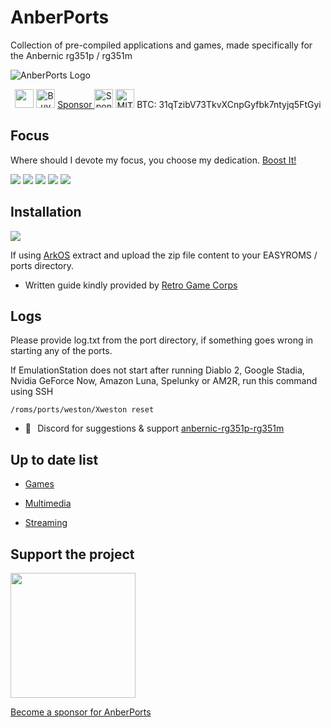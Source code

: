 # AnberPorts
Collection of pre-compiled applications and games, made specifically for the Anbernic rg351p / rg351m

![AnberPorts Logo](logo_AnberPorts_header.png)

<p align="center">
  <a href="https://www.paypal.me/krishenriksendk"><img src="https://www.paypalobjects.com/en_GB/i/btn/btn_donate_SM.gif" height="30" /></a>
  <a href="https://www.paypal.me/krishenriksendk" target="_blank"><img src="https://www.buymeacoffee.com/assets/img/custom_images/orange_img.png" height="30" alt="Buy Me A Coffee"></a>
  <a href="https://github.com/sponsors/krishenriksen" target="_blank">Sponsor <img src="https://raw.githubusercontent.com/krishenriksen/AnberPorts/master/sponsor.png" height="30" alt="Sponser"></a>
  <a href="https://github.com/krishenriksen/AnberPorts/blob/master/LICENSE.md" target="_blank"><img src="https://camo.githubusercontent.com/78f47a09877ba9d28da1887a93e5c3bc2efb309c1e910eb21135becd2998238a/68747470733a2f2f696d672e736869656c64732e696f2f62616467652f4c6963656e73652d4d49542d79656c6c6f772e737667" height="30" alt="MIT License"></a>
  <a>BTC: 31qTzibV73TkvXCnpGyfbk7ntyjq5FtGyi</a>
</p>

## Focus

Where should I devote my focus, you choose my dedication. [Boost It!](https://github.com/sponsors/krishenriksen)

[![](https://api.gh-polls.com/poll/01EZ88J66N0PMV02VC77PSX7TC/Half-Life%3A%20Blue%20Shift)](https://api.gh-polls.com/poll/01EZ88J66N0PMV02VC77PSX7TC/Half-Life%3A%20Blue%20Shift/vote) 
[![](https://api.gh-polls.com/poll/01EZ88J66N0PMV02VC77PSX7TC/Spelunky)](https://api.gh-polls.com/poll/01EZ88J66N0PMV02VC77PSX7TC/Spelunky/vote)
[![](https://api.gh-polls.com/poll/01EZ88J66N0PMV02VC77PSX7TC/AM2R)](https://api.gh-polls.com/poll/01EZ88J66N0PMV02VC77PSX7TC/AM2R/vote)
[![](https://api.gh-polls.com/poll/01EZ88J66N0PMV02VC77PSX7TC/Diablo%202)](https://api.gh-polls.com/poll/01EZ88J66N0PMV02VC77PSX7TC/Diablo%202/vote)
[![](https://api.gh-polls.com/poll/01EZ88J66N0PMV02VC77PSX7TC/Other)](https://api.gh-polls.com/poll/01EZ88J66N0PMV02VC77PSX7TC/Other/vote)

## Installation

[![](download.png)](https://github.com/krishenriksen/AnberPorts/releases/download/1.0.0/AnberPorts.zip)

If using [ArkOS](https://github.com/christianhaitian/arkos) extract and upload the zip file content to your EASYROMS / ports directory.

-   Written guide kindly provided by [Retro Game Corps](https://retrogamecorps.com/2021/02/10/anberports-for-rg351-devices-diablo-ii-moonlight-stadia-and-more/)

## Logs

Please provide log.txt from the port directory, if something goes wrong in starting any of the ports.

If EmulationStation does not start after running Diablo 2, Google Stadia, Nvidia GeForce Now, Amazon Luna, Spelunky or AM2R, run this command using SSH

```
/roms/ports/weston/Xweston reset
```

-   👾⠀Discord for suggestions & support [anbernic-rg351p-rg351m](https://discord.gg/p4uRmCd)

## Up to date list

-   [Games](https://github.com/krishenriksen/AnberPorts/tree/master/AnberPorts/scripts/games)

-   [Multimedia](https://github.com/krishenriksen/AnberPorts/tree/master/AnberPorts/scripts/multimedia)

-   [Streaming](https://github.com/krishenriksen/AnberPorts/tree/master/AnberPorts/scripts/streaming)

## Support the project

[<img src="https://raw.githubusercontent.com/krishenriksen/AnberPorts/master/sponsor.png" width="200"/>](https://github.com/sponsors/krishenriksen)

[Become a sponsor for AnberPorts](https://github.com/sponsors/krishenriksen)
